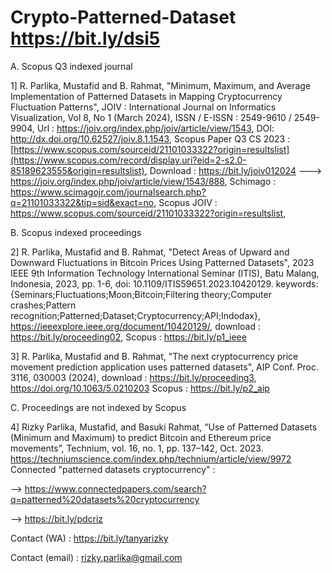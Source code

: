 # Crypto-Patterned-Dataset https://bit.ly/dsi5

A. Scopus Q3 indexed journal

1] R. Parlika, Mustafid and B. Rahmat, "Minimum, Maximum, and Average Implementation of Patterned Datasets in Mapping Cryptocurrency Fluctuation Patterns", JOIV : International Journal on Informatics Visualization, Vol 8, No 1 (March 2024), ISSN / E-ISSN : 2549-9610 / 2549-9904, 
Url : https://joiv.org/index.php/joiv/article/view/1543, 
DOI: http://dx.doi.org/10.62527/joiv.8.1.1543, 
Scopus Paper Q3 CS 2023 : [https://www.scopus.com/sourceid/21101033322?origin=resultslist](https://www.scopus.com/record/display.uri?eid=2-s2.0-85189623555&origin=resultslist),
Download : https://bit.ly/joiv012024 ---> https://joiv.org/index.php/joiv/article/view/1543/888,
Schimago : https://www.scimagojr.com/journalsearch.php?q=21101033322&tip=sid&exact=no,
Scopus JOIV : https://www.scopus.com/sourceid/21101033322?origin=resultslist,

B. Scopus indexed proceedings

2] R. Parlika, Mustafid and B. Rahmat, "Detect Areas of Upward and Downward Fluctuations in Bitcoin Prices Using Patterned Datasets", 2023 IEEE 9th Information Technology International Seminar (ITIS), Batu Malang, Indonesia, 2023, pp. 1-6, doi: 10.1109/ITIS59651.2023.10420129. keywords: {Seminars;Fluctuations;Moon;Bitcoin;Filtering theory;Computer crashes;Pattern recognition;Patterned;Dataset;Cryptocurrency;API;Indodax}, https://ieeexplore.ieee.org/document/10420129/, download : https://bit.ly/proceeding02, Scopus : https://bit.ly/p1_ieee

3] R. Parlika, Mustafid and B. Rahmat, "The next cryptocurrency price movement prediction application uses patterned datasets", AIP Conf. Proc. 3116, 030003 (2024),
download : https://bit.ly/proceeding3, https://doi.org/10.1063/5.0210203
Scopus : https://bit.ly/p2_aip


C. Proceedings are not indexed by Scopus

4] Rizky Parlika, Mustafid, and Basuki Rahmat, “Use of Patterned Datasets (Minimum and Maximum) to predict Bitcoin and Ethereum price movements”, Technium, vol. 16, no. 1, pp. 137–142, Oct. 2023. https://techniumscience.com/index.php/technium/article/view/9972
Connected "patterned datasets cryptocurrency" :

--> https://www.connectedpapers.com/search?q=patterned%20datasets%20cryptocurrency

--> https://bit.ly/pdcriz

Contact (WA)  : https://bit.ly/tanyarizky

Contact (email) : rizky.parlika@gmail.com
